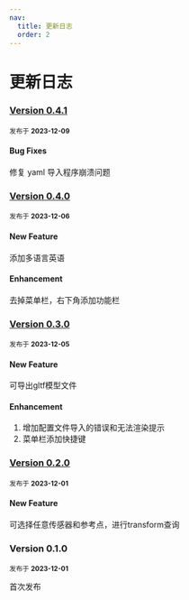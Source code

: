```yaml
---
nav:
  title: 更新日志
  order: 2
---
```


# 更新日志

### [Version 0.4.1](https://github.com/neo896/Sensor-Viewer/compare/v0.4.0...v0.4.1)
<sup>发布于 **2023-12-09**</sup>

#### Bug Fixes
修复 yaml 导入程序崩溃问题

### [Version 0.4.0](https://github.com/neo896/Sensor-Viewer/compare/v0.3.0...v0.4.0)
<sup>发布于 **2023-12-06**</sup>

#### New Feature
添加多语言英语

#### Enhancement
去掉菜单栏，右下角添加功能栏

### [Version 0.3.0](https://github.com/neo896/Sensor-Viewer/compare/v0.2.0...v0.3.0)
<sup>发布于 **2023-12-05**</sup>

#### New Feature
可导出gltf模型文件

#### Enhancement
1. 增加配置文件导入的错误和无法渲染提示
2. 菜单栏添加快捷键

### [Version 0.2.0](https://github.com/neo896/Sensor-Viewer/compare/v0.1.0...v0.2.0)
<sup>发布于 **2023-12-01**</sup>

#### New Feature
可选择任意传感器和参考点，进行transform查询

### Version 0.1.0
<sup>发布于 **2023-12-01**</sup>

首次发布

